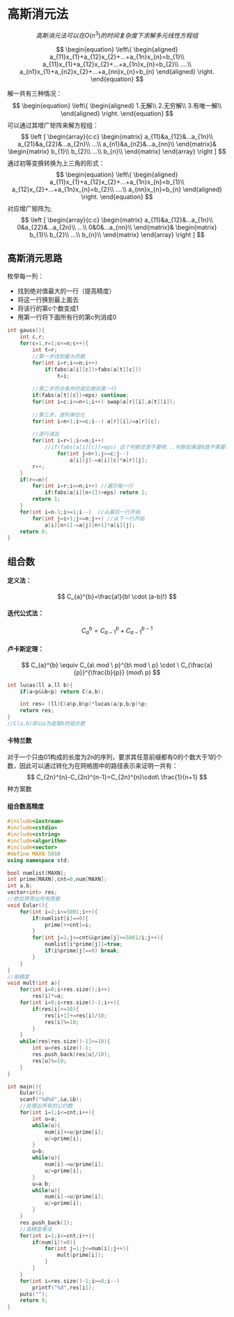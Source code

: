# 高斯消元法

$$
高斯消元法可以在O(n^{3})的时间复杂度下求解多元线性方程组
$$

$$
\begin{equation}
\left\{
\begin{aligned}
a_{11}x_{1}+a_{12}x_{2}+...+a_{1n}x_{n}=b_{1}\\
a_{11}x_{1}+a_{12}x_{2}+...+a_{1n}x_{n}=b_{2}\\
....\\
a_{n1}x_{1}+a_{n2}x_{2}+...+a_{nn}x_{n}=b_{n}
\end{aligned}
\right.
\end{equation}
$$

解一共有三种情况：
$$
\begin{equation}
\left\{
\begin{aligned}
1.无解\\
2.无穷解\\
3.有唯一解\\
\end{aligned}
\right.
\end{equation}
$$
可以通过其增广矩阵来解方程组：
$$
\left [
\begin{array}{c:c}
\begin{matrix}
a_{11}&a_{12}&...a_{1n}\\
a_{21}&a_{22}&...a_{2n}\\
...\\
a_{n1}&a_{n2}&...a_{nn}\\
\end{matrix}&
\begin{matrix}
b_{1}\\
b_{2}\\
...\\
b_{n}\\
\end{matrix}
\end{array}
\right ]
$$
通过初等变换转换为上三角的形式：
$$
\begin{equation}
\left\{
\begin{aligned}
a_{11}x_{1}+a_{12}x_{2}+...+a_{1n}x_{n}=b_{1}\\
a_{12}x_{2}+...+a_{1n}x_{n}=b_{2}\\
....\\
a_{nn}x_{n}=b_{n}
\end{aligned}
\right.
\end{equation}
$$
对应增广矩阵为;
$$
\left [
\begin{array}{c:c}
\begin{matrix}
a_{11}&a_{12}&...a_{1n}\\
0&a_{22}&...a_{2n}\\
...\\
0&0&...a_{nn}\\
\end{matrix}&
\begin{matrix}
b_{1}\\
b_{2}\\
...\\
b_{n}\\
\end{matrix}
\end{array}
\right ]
$$




## 高斯消元思路

枚举每一列：

- 找到绝对值最大的一行（提高精度）
- 将这一行换到最上面去
- 将该行的第c个数变成1
- 用第一行将下面所有行的第c列消成0

```cpp
int gauss(){
    int c,r;
    for(c=1,r=1;c<=n;c++){
        int t=r;
        //第一步找到最大的数
        for(int i=r;i<=n;i++)
            if(fabs(a[i][c])>fabs(a[t][c]))
                t=i;
        
        //第二步符合条件的就交换到第一行
        if(fabs(a[t][c])<eps) continue;
        for(int i=c;i<=n+1;i++) swap(a[r][i],a[t][i]);
        
        //第三步，逐列单位化
        for(int i=n+1;i>=c;i--) a[r][i]/=a[r][c];
        
        //逐行减去
        for(int i=r+1;i<=n;i++)
            //if(fabs(a[i][c])>eps) 这个判断还是不要吧...判断如果是0就不需要减了
                for(int j=n+1;j>=c;j--)
                    a[i][j]-=a[i][c]*a[r][j];
        r++;
    }
    if(r<=n){
        for(int i=r;i<=n;i++) //遍历每一行
            if(fabs(a[i][n+1])>eps) return 2;
        return 1;
    }
    for(int i=n-1;i>=1;i--)  //从最后一行开始
        for(int j=i+1;j<=n;j++) //从下一行开始
            a[i][n+1]-=a[j][n+1]*a[i][j];
    return 0;
}
```



## 组合数

#### 定义法：

$$
C_{a}^{b}=\frac{a!}{b! \cdot (a-b)!}
$$

#### 迭代公式法：

$$
C_{a}^{b}=C_{a-1}^{b}+C_{a-1}^{b-1}
$$



#### 卢卡斯定理：

$$
C_{a}^{b} \equiv C_{a\ mod \ p}^{b\ mod \ p} \cdot \ C_{\frac{a}{p}}^{\frac{b}{p}} (mod\ p)
$$



```CPP
int lucas(ll a,ll b){
    if(a<p&&b<p) return C(a,b);

    int res= (ll)C(a%p,b%p)*lucas(a/p,b/p)%p;
    return res;
}
//C(a,b)即以a为底取b的组合数
```

#### 卡特兰数

对于一个只由01构成的长度为2n的序列，要求其任意前缀都有0的个数大于1的个数，因此可以通过转化为在网格图中的路径表示来证明一共有：
$$
C_{2n}^{n}-C_{2n}^{n-1}=C_{2n}^{n}\cdot\ \frac{1}{n+1}
$$
种方案数

#### 组合数高精度

```cpp
#include<iostream>
#include<cstdio>
#include<cstring>
#include<algorithm>
#include<vector>
#define MAXN 5010 
using namespace std;

bool numlist[MAXN];
int prime[MAXN],cnt=0,num[MAXN];
int a,b;
vector<int> res;
//欧拉筛筛出所有质数
void Eular(){
    for(int i=2;i<=5001;i++){
        if(numlist[i]==0){
            prime[++cnt]=i;
        }
        for(int j=1;j<=cnt&&prime[j]<=5001/i;j++){
            numlist[i*prime[j]]=true;
            if(i%prime[j]==0) break;
        }
    }
}
//高精度
void mult(int a){
    for(int i=0;i<res.size();i++)
        res[i]*=a;
    for(int i=0;i<res.size()-1;i++){
        if(res[i]>=10){
            res[i+1]+=res[i]/10;
            res[i]%=10;
        }
    }
    while(res[res.size()-1]>=10){
        int u=res.size()-1;
        res.push_back(res[u]/10);
        res[u]%=10;
    }
}

int main(){
    Eular();
    scanf("%d%d",&a,&b);
    //处理出所有的公约数
    for(int i=1;i<=cnt;i++){
        int u=a;
        while(u){
            num[i]+=u/prime[i];
            u/=prime[i];
        }
        u=b;
        while(u){
            num[i]-=u/prime[i];
            u/=prime[i];
        }
        u=a-b;
        while(u){
            num[i]-=u/prime[i];
            u/=prime[i];
        }
    }
    res.push_back(1);
    //高精度乘法
    for(int i=1;i<=cnt;i++){
        if(num[i]!=0){
            for(int j=1;j<=num[i];j++){
                mult(prime[i]);
            }
        }
    }
    for(int i=res.size()-1;i>=0;i--)
        printf("%d",res[i]);
    puts("");
    return 0;
}
```

